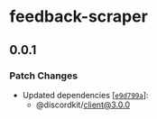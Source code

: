 # feedback-scraper

## 0.0.1

### Patch Changes

- Updated dependencies [[`e9d799a`](https://github.com/discordkit/discordkit/commit/e9d799a56d92031675c5db6102cdd35be3a1fe7a)]:
  - @discordkit/client@3.0.0
